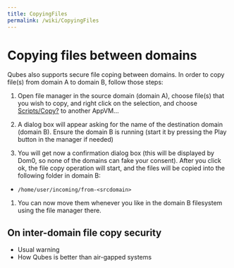 ```yaml
---
title: CopyingFiles
permalink: /wiki/CopyingFiles
---
```


Copying files between domains
=============================

Qubes also supports secure file coping between domains. In order to copy file(s) from domain A to domain B, follow those steps:

1.  Open file manager in the source domain (domain A), choose file(s) that you wish to copy, and right click on the selection, and choose [Scripts/Copy?](/wiki/Scripts/Copy) to another AppVM...

1.  A dialog box will appear asking for the name of the destination domain (domain B). Ensure the domain B is running (start it by pressing the Play button in the manager if needed)

1.  You will get now a confirmation dialog box (this will be displayed by Dom0, so none of the domains can fake your consent). After you click ok, the file copy operation will start, and the files will be copied into the following folder in domain B:

-   ```/home/user/incoming/from-<srcdomain>```

1.  You can now move them whenever you like in the domain B filesystem using the file manager there.

On inter-domain file copy security
----------------------------------

-   Usual warning
-   How Qubes is better than air-gapped systems

